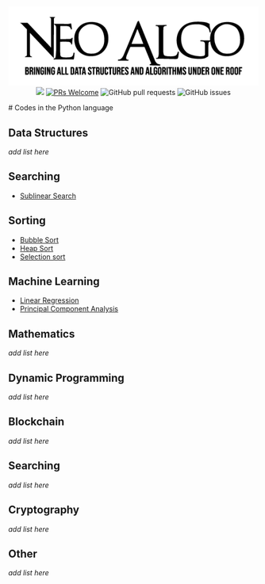 <p align="center">
    <a href="../README.md"><img src="../img/neo_algo.png"><br></a>
    <img src="https://img.shields.io/github/license/tesseractcoding/neoalgo?style=flat">
    <a href="http://makeapullrequest.com" target="_blank"><img src="https://img.shields.io/badge/PRs-welcome-brightgreen.svg?style=flat" alt="PRs Welcome"></a>
    <img alt="GitHub pull requests" src="https://img.shields.io/github/issues-pr/tesseractcoding/neoalgo">
    <img alt="GitHub issues" src="https://img.shields.io/github/issues/tesseractcoding/neoalgo">
</p>
# Codes in the Python language

## Data Structures
_add list here_

## Searching
* [Sublinear Search](Sublinear_search.ipynb)

## Sorting
* [Bubble Sort](Bubble_Sort.py)
* [Heap Sort](Heap_sort.py)
* [Selection sort](Selection_Sort.py)

## Machine Learning
* [Linear Regression](Linear_Regression.ipynb)
* [Principal Component Analysis](principal_component_analysis.ipynb)
   
## Mathematics
_add list here_

## Dynamic Programming
_add list here_

## Blockchain
_add list here_

## Searching
_add list here_

## Cryptography
_add list here_

## Other
_add list here_
